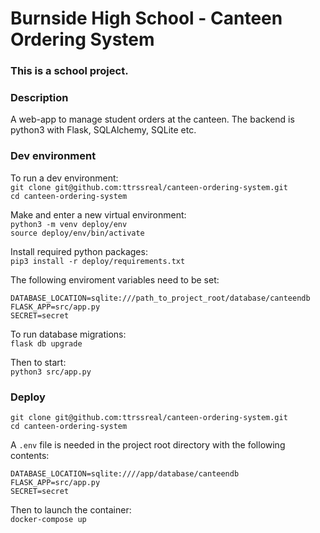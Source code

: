 # Burnside High School - Canteen Ordering System

### This is a school project.

### Description
A web-app to manage student orders at the canteen. The backend is python3 with Flask, SQLAlchemy, SQLite etc.

### Dev environment

To run a dev environment:\
`git clone git@github.com:ttrssreal/canteen-ordering-system.git`\
`cd canteen-ordering-system`

Make and enter a new virtual environment:\
`python3 -m venv deploy/env`\
`source deploy/env/bin/activate`

Install required python packages:\
`pip3 install -r deploy/requirements.txt`

The following enviroment variables need to be set:
```
DATABASE_LOCATION=sqlite:///path_to_project_root/database/canteendb
FLASK_APP=src/app.py
SECRET=secret
```

To run database migrations:\
`flask db upgrade`

Then to start:\
`python3 src/app.py`

### Deploy

`git clone git@github.com:ttrssreal/canteen-ordering-system.git`\
`cd canteen-ordering-system`

A `.env` file is needed in the project root directory with the following contents:
```
DATABASE_LOCATION=sqlite:////app/database/canteendb
FLASK_APP=src/app.py
SECRET=secret
```

Then to launch the container:\
`docker-compose up`